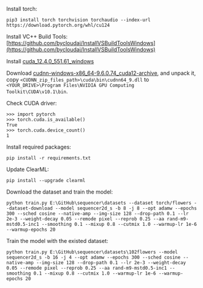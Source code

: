 Install torch:

```
pip3 install torch torchvision torchaudio --index-url https://download.pytorch.org/whl/cu124
```

Install VC++ Build Tools: [https://github.com/bycloudai/InstallVSBuildToolsWindows](https://github.com/bycloudai/InstallVSBuildToolsWindows)

Install [cuda_12.4.0_551.61_windows](https://developer.download.nvidia.com/compute/cuda/12.6.3/local_installers/cuda_12.6.3_561.17_windows.exe)

Download [cudnn-windows-x86_64-9.6.0.74_cuda12-archive](https://developer.download.nvidia.com/compute/cudnn/redist/cudnn/windows-x86_64/cudnn-windows-x86_64-9.6.0.74_cuda12-archive.zip), and unpack it, copy `<CUDNN_zip_files_path>\cuda\bin\cudnn64_9.dll` to `<YOUR_DRIVE>\Program Files\NVIDIA GPU Computing Toolkit\CUDA\v10.1\bin`.

Check CUDA driver:

```
>>> import pytorch
>>> torch.cuda.is_available()
True
>>> torch.cuda.device_count()
1
```

Install required packages:
```
pip install -r requirements.txt
```

Update ClearML:

```
pip install --upgrade clearml
```

Download the dataset and train the model:

```
python train.py E:\GitHub\sequencer\datasets --dataset torch/flowers --dataset-download --model sequencer2d_s -b 8 -j 8 --opt adamw --epochs 300 --sched cosine --native-amp --img-size 128 --drop-path 0.1 --lr 2e-3 --weight-decay 0.05 --remode pixel --reprob 0.25 --aa rand-m9-mstd0.5-inc1 --smoothing 0.1 --mixup 0.8 --cutmix 1.0 --warmup-lr 1e-6 --warmup-epochs 20
```

Train the model with the existed dataset:

```
python train.py E:\GitHub\sequencer\datasets\102flowers --model sequencer2d_s -b 16 -j 4 --opt adamw --epochs 300 --sched cosine --native-amp --img-size 128 --drop-path 0.1 --lr 2e-3 --weight-decay 0.05 --remode pixel --reprob 0.25 --aa rand-m9-mstd0.5-inc1 --smoothing 0.1 --mixup 0.8 --cutmix 1.0 --warmup-lr 1e-6 --warmup-epochs 20
```

